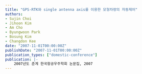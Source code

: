 ```yaml
---
title: "GPS-RTK와 single antenna axis를 이용한 모형차량의 자동제어"
authors:
- Sujin Choi
- Jihoon Kim
- Am Cho
- Byungwoon Park
- Bosung Kim
- Changdon Kee
date: "2007-11-01T00:00:00Z"
publishDate: "2007-11-01T00:00:00Z"
publication_types: ["domestic-conference"]
publication: |-
    2007년도 춘계 한국항공우주학회 논문집, 2007
---
```


